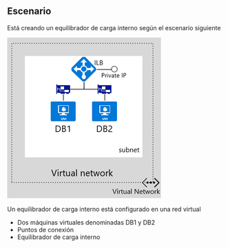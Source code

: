 ## <a name="scenario"></a>Escenario

Está creando un equilibrador de carga interno según el escenario siguiente

![DESCRIPCIÓN DE LA IMAGEN](./media/load-balancer-get-started-ilb-scenario-include/figure1.png)

Un equilibrador de carga interno está configurado en una red virtual

* Dos máquinas virtuales denominadas DB1 y DB2
* Puntos de conexión
* Equilibrador de carga interno


<!--HONumber=Nov16_HO2-->


